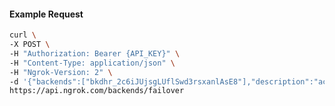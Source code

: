 <!-- Code generated for API Clients. DO NOT EDIT. -->

#### Example Request

```bash
curl \
-X POST \
-H "Authorization: Bearer {API_KEY}" \
-H "Content-Type: application/json" \
-H "Ngrok-Version: 2" \
-d '{"backends":["bkdhr_2c6iJUjsgLUflSwd3rsxanlAsE8"],"description":"acme failover","metadata":"{\"environment\": \"staging\"}"}' \
https://api.ngrok.com/backends/failover
```
